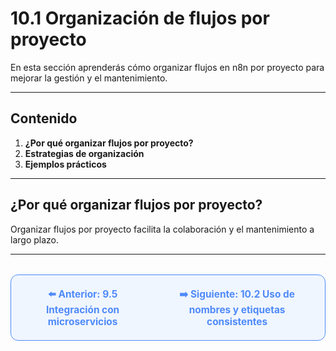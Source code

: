 # 10.1 Organización de flujos por proyecto

En esta sección aprenderás cómo organizar flujos en n8n por proyecto para mejorar la gestión y el mantenimiento.

---

## Contenido

1. **¿Por qué organizar flujos por proyecto?**
2. **Estrategias de organización**
3. **Ejemplos prácticos**

---

## ¿Por qué organizar flujos por proyecto?
Organizar flujos por proyecto facilita la colaboración y el mantenimiento a largo plazo.

---

<div align="center" style="border: 1px solid #4F8AFA; border-radius: 12px; padding: 20px; background: #f0f6ff; margin-top: 32px; display: flex; justify-content: center; gap: 32px;">
  <a href="../Desarrollo-Avanzado/9.5.%20Integración%20con%20microservicios%20y%20arquitecturas%20distribuidas.md" style="text-decoration:none; font-weight: bold; color: #4F8AFA; font-size: 1.1em;">⬅️ Anterior: 9.5 Integración con microservicios</a>
  <a href="10.2.%20Uso%20de%20nombres%20y%20etiquetas%20consistentes.md" style="text-decoration:none; font-weight: bold; color: #4F8AFA; font-size: 1.1em;">➡️ Siguiente: 10.2 Uso de nombres y etiquetas consistentes</a>
</div>
